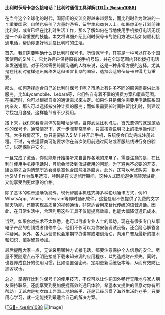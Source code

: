 **比利时保号卡怎么接电话？比利时通信工具详解[[TG💪+ @esim1088](https://t.me/s/esim1088)]**

在当今这个全球化的时代，国际间的交流变得越来越频繁，而比利时作为欧洲的一个重要国家，自然也吸引了大量的游客、留学生和商务人士。如果你正在计划前往比利时，或者已经在比利时生活工作，那么了解如何在当地使用手机接打电话无疑是一个非常重要的技能。本文将详细介绍比利时保号卡的使用方法以及如何顺利接通电话，帮助你更好地适应比利时的生活。

首先，我们需要明确什么是比利时保号卡。所谓保号卡，其实是一种可以在多个国家使用的SIM卡，它允许用户保持原有的手机号码，并在全球范围内轻松拨打电话和发送短信。对于经常需要跨国沟通的人群来说，这是一种非常方便的选择。尤其是在比利时这样通讯网络发达但语言复杂的国家，选择合适的保号卡显得尤为重要。

那么，如何选择适合自己的比利时保号卡呢？市场上有许多不同的服务商提供此类服务，比如Lycamobile、Lebara等，它们各自有着不同的资费方案和覆盖范围。在挑选时，你可以根据自身的通话需求来决定。如果你只是偶尔需要用电话联系国内亲友，那么可以选择按分钟计费的服务；而如果需要长时间驻留比利时，则建议寻找包月套餐，这样能节省不少费用。

接下来，我们来看看具体的接电话步骤。当你到达比利时后，首先要做的就是激活你的保号卡。通常情况下，这一步骤非常简单，只需按照说明书上的指示操作即可。大多数情况下，你只需要插入SIM卡并开启手机，系统便会自动完成注册过程。不过，有些运营商可能要求你在首次使用前通过网站或客服热线进行身份验证，以确保账户安全。

一旦完成了激活，你就能够开始接听来自世界各地的来电了。需要注意的是，在比利时使用手机接电话时，可能会涉及到漫游费用的问题。为了避免不必要的开支，建议事先咨询清楚所选套餐是否包含国际漫游服务。此外，还可以考虑购买一张本地SIM卡作为备用选项，特别是在长途旅行期间，这种方式既能避免高额漫游费，又能享受到更优惠的价格。

除了基本的语音通话功能外，现代智能手机还支持多种在线通讯方式，例如WhatsApp、Viber、Telegram等即时通讯软件。这些应用不仅提供了免费的文字聊天功能，还能实现高质量的视频通话，非常适合用来替代传统的语音通话。因此，在日常生活中，合理利用这些工具不仅能提高效率，也能大幅降低通讯成本。

当然，如果你对技术不太熟悉，也可以寻求专业人士的帮助。现在有很多专门从事电子产品的店铺或者维修中心，他们不仅可以为你安装调试设备，还会耐心解答各种疑问。另外，各大运营商也会定期举办讲座或培训活动，向用户普及最新的技术和知识，值得留意参加。

最后提醒大家一点，无论采用哪种方式接电话，都要注意保护个人信息的安全。尽量不要随意点击不明链接或下载未知来源的应用程序，以免造成财产损失。同时，也要养成良好的使用习惯，比如设置强密码、定期更新系统版本等，从而有效防止黑客攻击。

总之，掌握好比利时保号卡的使用技巧，不仅可以让你在国外畅行无阻地与家人朋友保持联系，还能享受到更加便捷高效的通讯体验。希望本文提供的信息对你有所帮助！无论你是初次踏上异国土地的新手，还是已经习惯了海外生活的老手，只要用心学习，就一定能找到最适合自己的解决方案。

[[TG💪+ @esim1088](https://t.me/s/esim1088) ![Image](https://i.postimg.cc/4NQfJmqS/Snipaste-2025-05-13-00-14-12.png)]